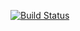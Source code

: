 [![Build Status](http://ec2-3-138-214-84.us-east-2.compute.amazonaws.com/buildStatus/icon?job=pi-pipeline)](http://ec2-3-138-214-84.us-east-2.compute.amazonaws.com/job/pi-pipeline/) 

